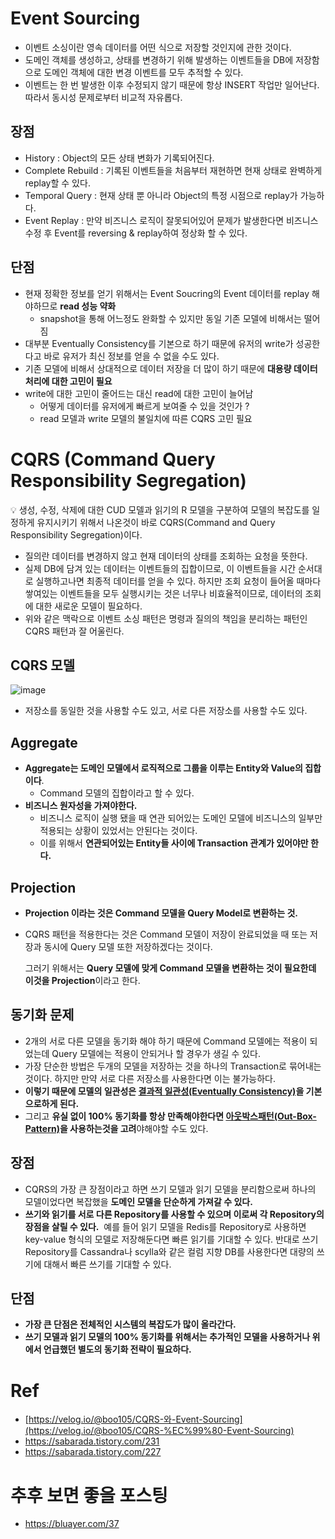 # **Event Sourcing**

- 이벤트 소싱이란 영속 데이터를 어떤 식으로 저장할 것인지에 관한 것이다.
- 도메인 객체를 생성하고, 상태를 변경하기 위해 발생하는 이벤트들을 DB에 저장함으로 도메인 객체에 대한 변경 이벤트를 모두 추적할 수 있다.
- 이벤트는 한 번 발생한 이후 수정되지 않기 때문에 항상 INSERT 작업만 일어난다. 따라서 동시성 문제로부터 비교적 자유롭다.

## 장점

- History : Object의 모든 상태 변화가 기록되어진다.
- Complete Rebuild : 기록된 이벤트들을 처음부터 재현하면 현재 상태로 완벽하게 replay할 수 있다.
- Temporal Query : 현재 상태 뿐 아니라 Object의 특정 시점으로 replay가 가능하다.
- Event Replay : 만약 비즈니스 로직이 잘못되어있어 문제가 발생한다면 비즈니스 수정 후 Event를 reversing & replay하여 정상화 할 수 있다.

## 단점

- 현재 정확한 정보를 얻기 위해서는 Event Soucring의 Event 데이터를 replay 해야하므로 **read 성능 약화**
    - snapshot을 통해 어느정도 완화할 수 있지만 동일 기존 모델에 비해서는 떨어짐
- 대부분 Eventually Consistency를 기본으로 하기 때문에 유저의 write가 성공한다고 바로 유저가 최신 정보를 얻을 수 없을 수도 있다.
- 기존 모델에 비해서 상대적으로 데이터 저장을 더 많이 하기 때문에 **대용량 데이터 처리에 대한 고민이 필요**
- write에 대한 고민이 줄어드는 대신 read에 대한 고민이 늘어남
    - 어떻게 데이터를 유저에게 빠르게 보여줄 수 있을 것인가 ?
    - read 모델과 write 모델의 불일치에 따른 CQRS 고민 필요

# CQRS (Command Query Responsibility Segregation)

<aside>
💡 생성, 수정, 삭제에 대한 CUD 모델과 읽기의 R 모델을 구분하여 모델의 복잡도를 일정하게 유지시키기 위해서 나온것이 바로 CQRS(Command and Query Responsibility Segregation)이다.

</aside>

- 질의란 데이터를 변경하지 않고 현재 데이터의 상태를 조회하는 요청을 뜻한다.
- 실제 DB에 담겨 있는 데이터는 이벤트들의 집합이므로, 이 이벤트들을 시간 순서대로 실행하고나면 최종적 데이터를 얻을 수 있다.
하지만 조회 요청이 들어올 때마다 쌓여있는 이벤트들을 모두 실행시키는 것은 너무나 비효율적이므로, 데이터의 조회에 대한 새로운 모델이 필요하다.
- 위와 같은 맥락으로 이벤트 소싱 패턴은 명령과 질의의 책임을 분리하는 패턴인 CQRS 패턴과 잘 어울린다.

## CQRS 모델

![image](https://github.com/jekyllPark/back-to-basic/assets/114489012/417d1c9e-06f9-4f0c-a0c4-e72d876d15dd)


- 저장소를 동일한 것을 사용할 수도 있고, 서로 다른 저장소를 사용할 수도 있다.

## **Aggregate**

- **Aggregate는 도메인 모델에서 로직적으로 그룹을 이루는 Entity와 Value의 집합이다**.
    - Command 모델의 집합이라고 할 수 있다.
- **비즈니스 원자성을 가져야한다.**
    - 비즈니스 로직이 실행 됐을 때 연관 되어있는 도메인 모델에 비즈니스의 일부만 적용되는 상황이 있었서는 안된다는 것이다.
    - 이를 위해서 **연관되어있는 Entity들 사이에 Transaction 관계가 있어야만 한다.**

## **Projection**

- **Projection 이라는 것은 Command 모델을 Query Model로 변환하는 것.**
- CQRS 패턴을 적용한다는 것은 Command 모델이 저장이 완료되었을 때 또는 저장과 동시에 Query 모델 또한 저장하겠다는 것이다.
    
    그러기 위해서는 **Query 모델에 맞게 Command 모델을 변환하는 것이 필요한데 이것을 Projection**이라고 한다.
    

## **동기화 문제**

- 2개의 서로 다른 모델을 동기화 해야 하기 때문에 Command 모델에는 적용이 되었는데 Query 모델에는 적용이 안되거나 할 경우가 생길 수 있다.
- 가장 단순한 방법은 두개의 모델을 저장하는 것을 하나의 Transaction로 묶어내는 것이다. 
하지만  만약 서로 다른 저장소를 사용한다면 이는 불가능하다.
- **이렇기 때문에 모델의 일관성은 [결과적 일관성(Eventually Consistency)](https://www.scylladb.com/glossary/eventual-consistency/)을 기본으로하게 된다.**
- 그리고 **유실 없이 100% 동기화를 항상 만족해야한다면 [아웃박스패턴(Out-Box-Pattern)](https://microservices.io/patterns/data/transactional-outbox.html)을 사용하는것을 고려**야해야할 수도 있다.

## 장점

- CQRS의 가장 큰 장점이라고 하면 쓰기 모델과 읽기 모델을 분리함으로써 하나의 모델이었다면 복잡했을 **도메인 모델을 단순하게 가져갈 수 있다.**
- **쓰기와 읽기를 서로 다른 Repository를 사용할 수 있으며 이로써 각 Repository의 장점을 살릴 수 있다.** 
예를 들어 읽기 모델을 Redis를 Repository로 사용하면 key-value 형식의 모델로 저장해둔다면 빠른 읽기를 기대할 수 있다. 
반대로 쓰기 Repository를 Cassandra나 scylla와 같은 컬럼 지향 DB를 사용한다면 대량의 쓰기에 대해서 빠른 쓰기를 기대할 수 있다.

## 단점

- **가장 큰 단점은 전체적인 시스템의 복잡도가 많이 올라간다.**
- **쓰기 모델과 읽기 모델의 100% 동기화를 위해서는 추가적인 모델을 사용하거나 위에서 언급했던 별도의 동기화 전략이 필요하다.**

# Ref

- [https://velog.io/@boo105/CQRS-와-Event-Sourcing](https://velog.io/@boo105/CQRS-%EC%99%80-Event-Sourcing)
- https://sabarada.tistory.com/231
- https://sabarada.tistory.com/227

# 추후 보면 좋을 포스팅

- https://bluayer.com/37
